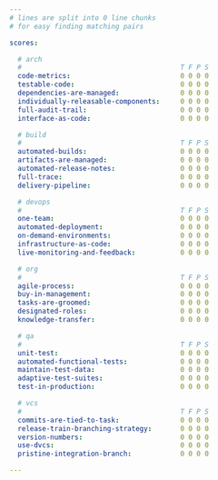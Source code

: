```yaml
---
# lines are split into 0 line chunks
# for easy finding matching pairs

scores:

  # arch
  #                                       T F P S
  code-metrics:                           0 0 0 0
  testable-code:                          0 0 0 0
  dependencies-are-managed:               0 0 0 0
  individually-releasable-components:     0 0 0 0
  full-audit-trail:                       0 0 0 0
  interface-as-code:                      0 0 0 0

  # build
  #                                       T F P S
  automated-builds:                       0 0 0 0
  artifacts-are-managed:                  0 0 0 0
  automated-release-notes:                0 0 0 0
  full-trace:                             0 0 0 0
  delivery-pipeline:                      0 0 0 0

  # devops
  #                                       T F P S
  one-team:                               0 0 0 0
  automated-deployment:                   0 0 0 0
  on-demand-environments:                 0 0 0 0
  infrastructure-as-code:                 0 0 0 0
  live-monitoring-and-feedback:           0 0 0 0

  # org
  #                                       T F P S
  agile-process:                          0 0 0 0
  buy-in-management:                      0 0 0 0
  tasks-are-groomed:                      0 0 0 0
  designated-roles:                       0 0 0 0
  knowledge-transfer:                     0 0 0 0

  # qa
  #                                       T F P S
  unit-test:                              0 0 0 0
  automated-functional-tests:             0 0 0 0
  maintain-test-data:                     0 0 0 0
  adaptive-test-suites:                   0 0 0 0
  test-in-production:                     0 0 0 0

  # vcs
  #                                       T F P S
  commits-are-tied-to-task:               0 0 0 0
  release-train-branching-strategy:       0 0 0 0
  version-numbers:                        0 0 0 0
  use-dvcs:                               0 0 0 0
  pristine-integration-branch:            0 0 0 0

---
```

